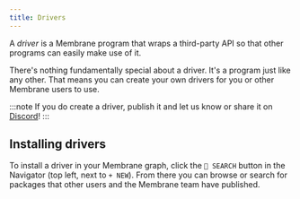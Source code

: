 ```yaml
---
title: Drivers
---
```


A _driver_ is a Membrane program that wraps a third-party API so that other programs can easily make use of it. 

There's nothing fundamentally special about a driver. It's a program just like any other. That means you can create your own drivers for you or other Membrane users to use.

:::note
If you do create a driver, publish it and let us know or share it on <a href="https://discord.gg/4RHyJDV8kj" target="_blank">Discord</a>!
:::

## Installing drivers

To install a driver in your Membrane graph, click the `🔎 SEARCH` button in the Navigator (top left, next to `+ NEW`). From there you can browse or search for packages that other users and the Membrane team have published.
